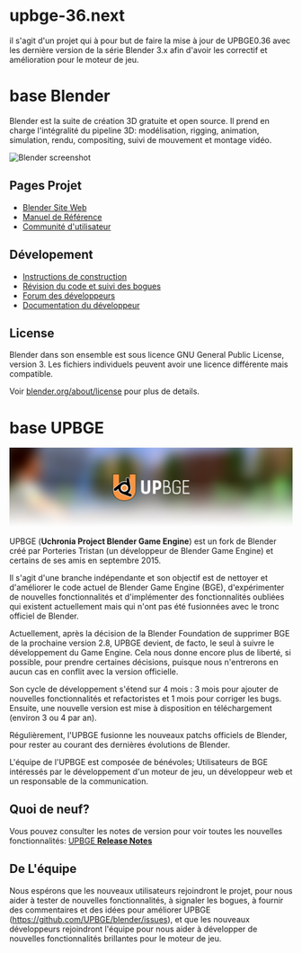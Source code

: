 
# upbge-36.next

il s'agit d'un projet qui à pour but de faire la mise à jour de UPBGE0.36 avec les dernière version de la série Blender 3.x afin d'avoir les correctif et amélioration pour le moteur de jeu.

base Blender
=======

Blender est la suite de création 3D gratuite et open source.
Il prend en charge l'intégralité du pipeline 3D:
modélisation, rigging, animation, simulation, rendu, compositing, suivi de mouvement et montage vidéo.

![Blender screenshot](https://code.blender.org/wp-content/uploads/2018/12/springrg.jpg "Blender screenshot")

Pages Projet
-------------

- [Blender Site Web](http://www.blender.org)
- [Manuel de Référence](https://docs.blender.org/manual/en/latest/index.html)
- [Communité d'utilisateur](https://www.blender.org/community/)

Dévelopement
-----------

- [Instructions de construction](https://developer.blender.org/docs/handbook/building_blender/)
- [Révision du code et suivi des bogues ](https://projects.blender.org)
- [Forum des développeurs](https://devtalk.blender.org)
- [Documentation du développeur ](https://developer.blender.org/docs/)

License
-------

Blender dans son ensemble est sous licence GNU General Public License, version 3.
Les fichiers individuels peuvent avoir une licence différente mais compatible.

Voir [blender.org/about/license](https://www.blender.org/about/license) pour plus de details.

base UPBGE
=======

![](doc/readme/GitHub_Readme1.png)

UPBGE (**Uchronia Project Blender Game Engine**) est un fork de Blender créé par Porteries Tristan (un développeur de Blender Game Engine) et certains de ses amis en septembre 2015.

Il s'agit d'une branche indépendante et son objectif est de nettoyer et d'améliorer le code actuel de Blender Game Engine (BGE), d'expérimenter de nouvelles fonctionnalités et d'implémenter des fonctionnalités oubliées qui existent actuellement mais qui n'ont pas été fusionnées avec le tronc officiel de Blender.

Actuellement, après la décision de la Blender Foundation de supprimer BGE de la prochaine version 2.8, UPBGE devient, de facto, le seul à suivre le développement du Game Engine. Cela nous donne encore plus de liberté, si possible, pour prendre certaines décisions, puisque nous n'entrerons en aucun cas en conflit avec la version officielle.

Son cycle de développement s'étend sur 4 mois : 3 mois pour ajouter de nouvelles fonctionnalités et refactoristes et 1 mois pour corriger les bugs. Ensuite, une nouvelle version est mise à disposition en téléchargement (environ 3 ou 4 par an).

Régulièrement, l'UPBGE fusionne les nouveaux patchs officiels de Blender, pour rester au courant des dernières évolutions de Blender.

L'équipe de l'UPBGE est composée de bénévoles; Utilisateurs de BGE intéressés par le développement d'un moteur de jeu, un développeur web et un responsable de la communication.


## Quoi de neuf?
Vous pouvez consulter les notes de version pour voir toutes les nouvelles fonctionnalités:
[UPBGE **Release Notes**](https://github.com/UPBGE/blender/wiki/Release-notes)

## De L'équipe
Nous espérons que les nouveaux utilisateurs rejoindront le projet, pour nous aider à tester de nouvelles fonctionnalités, à signaler les bogues, à fournir des commentaires et des idées pour améliorer UPBGE (https://github.com/UPBGE/blender/issues), et que les nouveaux développeurs rejoindront l'équipe pour nous aider à développer de nouvelles fonctionnalités brillantes pour le moteur de jeu.
